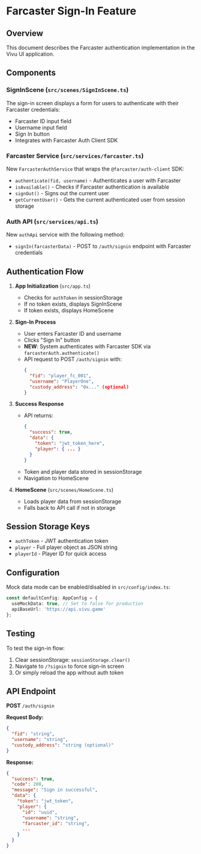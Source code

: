 # Farcaster Sign-In Feature

## Overview
This document describes the Farcaster authentication implementation in the Vivu UI application.

## Components

### SignInScene (`src/scenes/SignInScene.ts`)
The sign-in screen displays a form for users to authenticate with their Farcaster credentials:
- Farcaster ID input field
- Username input field
- Sign In button
- Integrates with Farcaster Auth Client SDK

### Farcaster Service (`src/services/farcaster.ts`)
New `FarcasterAuthService` that wraps the `@farcaster/auth-client` SDK:
- `authenticate(fid, username)` - Authenticates a user with Farcaster
- `isAvailable()` - Checks if Farcaster authentication is available
- `signOut()` - Signs out the current user
- `getCurrentUser()` - Gets the current authenticated user from session storage

### Auth API (`src/services/api.ts`)
New `authApi` service with the following method:
- `signIn(farcasterData)` - POST to `/auth/signin` endpoint with Farcaster credentials

## Authentication Flow

1. **App Initialization** (`src/app.ts`)
   - Checks for `authToken` in sessionStorage
   - If no token exists, displays SignInScene
   - If token exists, displays HomeScene

2. **Sign-In Process**
   - User enters Farcaster ID and username
   - Clicks "Sign In" button
   - **NEW**: System authenticates with Farcaster SDK via `farcasterAuth.authenticate()`
   - API request to POST `/auth/signin` with:
     ```json
     {
       "fid": "player_fc_001",
       "username": "PlayerOne",
       "custody_address": "0x..." (optional)
     }
     ```
   
3. **Success Response**
   - API returns:
     ```json
     {
       "success": true,
       "data": {
         "token": "jwt_token_here",
         "player": { ... }
       }
     }
     ```
   - Token and player data stored in sessionStorage
   - Navigation to HomeScene

4. **HomeScene** (`src/scenes/HomeScene.ts`)
   - Loads player data from sessionStorage
   - Falls back to API call if not in storage

## Session Storage Keys
- `authToken` - JWT authentication token
- `player` - Full player object as JSON string
- `playerId` - Player ID for quick access

## Configuration
Mock data mode can be enabled/disabled in `src/config/index.ts`:
```typescript
const defaultConfig: AppConfig = {
  useMockData: true, // Set to false for production
  apiBaseUrl: 'https://api.vivu.game'
};
```

## Testing
To test the sign-in flow:
1. Clear sessionStorage: `sessionStorage.clear()`
2. Navigate to `/?signin` to force sign-in screen
3. Or simply reload the app without auth token

## API Endpoint
**POST** `/auth/signin`

**Request Body:**
```json
{
  "fid": "string",
  "username": "string",
  "custody_address": "string (optional)"
}
```

**Response:**
```json
{
  "success": true,
  "code": 200,
  "message": "Sign in successful",
  "data": {
    "token": "jwt_token",
    "player": {
      "id": "uuid",
      "username": "string",
      "farcaster_id": "string",
      ...
    }
  }
}
```
